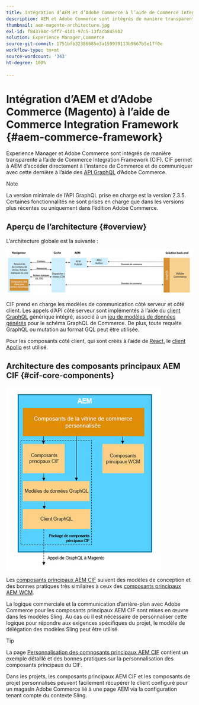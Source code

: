 ```yaml
---
title: Intégration d’AEM et d’Adobe Commerce à l’aide de Commerce Integration Framework
description: AEM et Adobe Commerce sont intégrés de manière transparente à l’aide de Commerce Integration Framework (CIF). CIF permet à AEM d’accéder à une instance Adobe Commerce et de communiquer avec Adobe Commerce via GraphQL. Il permet également aux auteurs AEM d’utiliser les sélecteurs de produit et de catégorie, ainsi que la console de produits pour parcourir les données de produit et de catégorie récupérées à la demande à partir d’Adobe Commerce. En outre, CIF offre une vitrine prête à l’emploi qui peut accélérer les projets commerciaux.
thumbnail: aem-magento-architecture.jpg
exl-id: f843784c-5ff7-41d1-97c5-13facb8459b2
solution: Experience Manager,Commerce
source-git-commit: 1751bfb32386685e3a159939113b9667b5e17f0e
workflow-type: tm+mt
source-wordcount: '343'
ht-degree: 100%

---
```


# Intégration d’AEM et d’Adobe Commerce (Magento) à l’aide de Commerce Integration Framework {#aem-commerce-framework}

Experience Manager et Adobe Commerce sont intégrés de manière transparente à l’aide de Commerce Integration Framework (CIF). CIF permet à AEM d’accéder directement à l’instance de Commerce et de communiquer avec cette dernière à l’aide des [API GraphQL](https://devdocs.magento.com/guides/v2.4/graphql/) d’Adobe Commerce.

>[!NOTE]
>
>La version minimale de l’API GraphQL prise en charge est la version 2.3.5. Certaines fonctionnalités ne sont prises en charge que dans les versions plus récentes ou uniquement dans l’édition Adobe Commerce.

## Aperçu de l’architecture {#overview}

L’architecture globale est la suivante :

![Aperçu de l’architecture du CIF](../assets/AEM_Magento_Architecture.png)

CIF prend en charge les modèles de communication côté serveur et côté client.
Les appels d’API côté serveur sont implémentés à l’aide du [client GraphQL](https://github.com/adobe/commerce-cif-graphql-client) générique intégré, associé à un [jeu de modèles de données générés](https://github.com/adobe/commerce-cif-magento-graphql) pour le schéma GraphQL de Commerce. De plus, toute requête GraphQL ou mutation au format GQL peut être utilisée.

Pour les composants côté client, qui sont créés à l’aide de [React](https://reactjs.org/), le [client Apollo](https://www.apollographql.com/docs/react/) est utilisé.

## Architecture des composants principaux AEM CIF {#cif-core-components}

![Architecture des composants principaux AEM CIF](../assets/cif-component-architecture.jpg)

Les [composants principaux AEM CIF](https://github.com/adobe/aem-core-cif-components) suivent des modèles de conception et des bonnes pratiques très similaires à ceux des [composants principaux AEM WCM](https://github.com/adobe/aem-core-wcm-components).

La logique commerciale et la communication d’arrière-plan avec Adobe Commerce pour les composants principaux AEM CIF sont mises en œuvre dans les modèles Sling. Au cas où il est nécessaire de personnaliser cette logique pour répondre aux exigences spécifiques du projet, le modèle de délégation des modèles Sling peut être utilisé.

>[!TIP]
>
>La page [Personnalisation des composants principaux AEM CIF](../customizing/customize-cif-components.md) contient un exemple détaillé et des bonnes pratiques sur la personnalisation des composants principaux du CIF.

Dans les projets, les composants principaux AEM CIF et les composants de projet personnalisés peuvent facilement récupérer le client configuré pour un magasin Adobe Commerce lié à une page AEM via la configuration tenant compte du contexte Sling.
